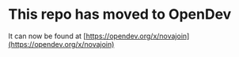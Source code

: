 # This repo has moved to OpenDev

It can now be found at [https://opendev.org/x/novajoin](https://opendev.org/x/novajoin)
